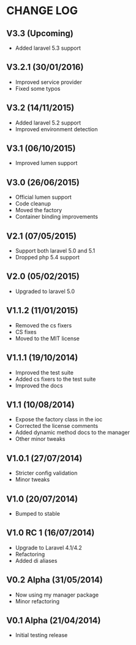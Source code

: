 CHANGE LOG
==========


## V3.3 (Upcoming)

* Added laravel 5.3 support


## V3.2.1 (30/01/2016)

* Improved service provider
* Fixed some typos


## V3.2 (14/11/2015)

* Added laravel 5.2 support
* Improved environment detection


## V3.1 (06/10/2015)

* Improved lumen support


## V3.0 (26/06/2015)

* Official lumen support
* Code cleanup
* Moved the factory
* Container binding improvements


## V2.1 (07/05/2015)

* Support both laravel 5.0 and 5.1
* Dropped php 5.4 support


## V2.0 (05/02/2015)

* Upgraded to laravel 5.0


## V1.1.2 (11/01/2015)

* Removed the cs fixers
* CS fixes
* Moved to the MIT license


## V1.1.1 (19/10/2014)

* Improved the test suite
* Added cs fixers to the test suite
* Improved the docs


## V1.1 (10/08/2014)

* Expose the factory class in the ioc
* Corrected the license comments
* Added dynamic method docs to the manager
* Other minor tweaks


## V1.0.1 (27/07/2014)

* Stricter config validation
* Minor tweaks


## V1.0 (20/07/2014)

* Bumped to stable


## V1.0 RC 1 (16/07/2014)

* Upgrade to Laravel 4.1/4.2
* Refactoring
* Added di aliases


## V0.2 Alpha (31/05/2014)

* Now using my manager package
* Minor refactoring


## V0.1 Alpha (21/04/2014)

* Initial testing release
